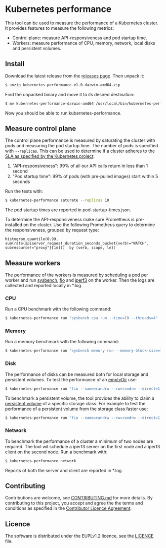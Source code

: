 # Kubernetes performance

This tool can be used to measure the performance of a Kubernetes cluster. It provides features to measure the following metrics:

- Control plane: measure API-responsiveness and pod startup time.
- Workers: measure performance of CPU, memory, network, local disks and persistent volumes.

## Install

Download the latest release from the [releases page](https://gitlab.com/delta10/kubernetes-performance/-/releases). Then unpack it:

```bash
$ unzip kubernetes-performance-v1.0-darwin-amd64.zip
```

Find the unpacked binary and move it to its desired destination:

```bash
$ mv kubernetes-performance-darwin-amd64 /usr/local/bin/kubernetes-performance
```

Now you should be able to run kubernetes-performance.

## Measure control plane

The control plane performance is measured by saturating the cluster with pods and measuring the pod startup time. The number of pods is specified with `--replicas`. This can be used to determine if a cluster adheres to the [SLA as specified by the Kubernetes project](https://kubernetes.io/blog/2015/09/kubernetes-performance-measurements-and/):

1. "API-responsiveness": 99% of all our API calls return in less than 1 second
2. "Pod startup time": 99% of pods (with pre-pulled images) start within 5 seconds

Run the tests with:

```bash
$ kubernetes-performance saturate --replicas 10
```

The pod startup times are reported in pod-startup-times.json.

To determine the API-responsiveness make sure Prometheus is pre-installed on the cluster. Use the following Prometheus query to determine the responsiveness, grouped by request type:

```
histogram_quantile(0.99, sum(rate(apiserver_request_duration_seconds_bucket{verb!="WATCH", subresource!="proxy"}[1m]))  by (verb, scope, le))
```

## Measure workers

The performance of the workers is measured by scheduling a pod per worker and run [sysbench](https://github.com/akopytov/sysbench), [fio](https://fio.readthedocs.io/) and [iperf3](https://iperf.fr/) on the worker. Then the logs are collected and reported locally in *.log.

### CPU

Run a CPU benchmark with the following command:

```bash
$ kubernetes-performance run "sysbench cpu run --time=10 --threads=4"
```

### Memory

Run a memory benchmark with the following command:

```bash
$ kubernetes-performance run "sysbench memory run --memory-block-size=1M --memory-total-size=4G --threads=4"
```

### Disk

The performance of disks can be measured both for local storage and persistent volumes. To test the performance of an [emptyDir](https://kubernetes.io/docs/concepts/storage/volumes/#emptydir) use:

```bash
$ kubernetes-performance run "fio --name=randrw --rw=randrw --direct=1 --ioengine=libaio --bs=4k --iodepth=256 --numjobs=4 --size=1G --runtime=30 --group_reporting --filename=/emptydir/test" --create-empty-dir
```

To benchmark a persistent volume, the tool provides the ability to claim a [persistent volume](https://kubernetes.io/docs/concepts/storage/persistent-volumes/#reserving-a-persistentvolume) of a specific storage class. For example to test the performance of a persistent volume from the storage class faster use:

```bash
$ kubernetes-performance run "fio --name=randrw --rw=randrw --direct=1 --ioengine=libaio --bs=4k --iodepth=256 --numjobs=4 --size=512Mi --runtime=30 --group_reporting --filename=/pvc/test" --claim-pvc --storage-class=faster
```

### Network

To benchmark the performance of a cluster a minimum of two nodes are required. The tool wil schedule a iperf3 server on the first node and a iperf3 client on the second node. Run a benchmark with:

```bash
$ kubernetes-performance network
```

Reports of both the server and client are reported in *.log.

## Contributing

Contributions are welcome, see [CONTRIBUTING.md](CONTRIBUTING.md) for more details. By contributing to this project, you accept and agree the the terms and conditions as specified in the [Contributor Licence Agreement](CLA.md).

## Licence

The software is distributed under the EUPLv1.2 licence, see the [LICENCE](LICENCE) file.
